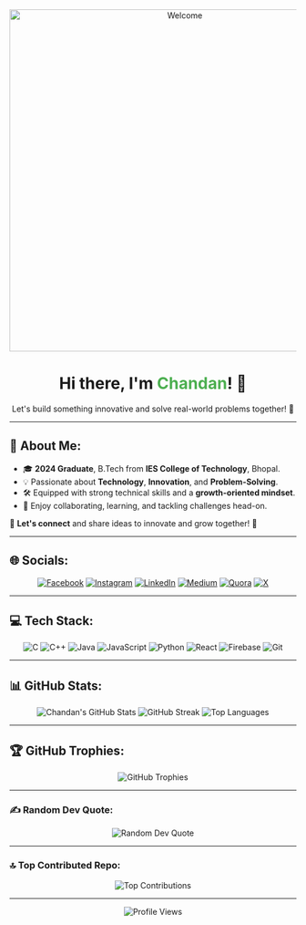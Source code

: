 <div align="center">
  <img src="https://media.giphy.com/media/3o7aCTfyhYawdOXcFW/giphy.gif" alt="Welcome" width="600"/>
  <h1>Hi there, I'm <span style="color: #4caf50;">Chandan</span>! 👋</h1>
  <p>Let's build something innovative and solve real-world problems together! 🚀</p>
</div>

---

## 💫 **About Me**:

- 🎓 **2024 Graduate**, B.Tech from **IES College of Technology**, Bhopal.  
- 💡 Passionate about **Technology**, **Innovation**, and **Problem-Solving**.  
- 🛠️ Equipped with strong technical skills and a **growth-oriented mindset**.  
- 🤝 Enjoy collaborating, learning, and tackling challenges head-on.  

🔗 **Let's connect** and share ideas to innovate and grow together! 🌟

---

## 🌐 **Socials**:
<div align="center">
  <a href="[https://facebook.com/ChandanVatsa](https://www.facebook.com/share/1FMZcYRWoP/)" target="_blank"><img src="https://img.shields.io/badge/Facebook-%231877F2.svg?style=for-the-badge&logo=Facebook&logoColor=white" alt="Facebook"></a>
  <a href="https://instagram.com/chandanvatsa393" target="_blank"><img src="https://img.shields.io/badge/Instagram-%23E4405F.svg?style=for-the-badge&logo=Instagram&logoColor=white" alt="Instagram"></a>
  <a href="https://linkedin.com/in/ChandanKumar" target="_blank"><img src="https://img.shields.io/badge/LinkedIn-%230077B5.svg?style=for-the-badge&logo=linkedin&logoColor=white" alt="LinkedIn"></a>
  <a href="https://medium.com/@ChandanVatsa" target="_blank"><img src="https://img.shields.io/badge/Medium-12100E?style=for-the-badge&logo=medium&logoColor=white" alt="Medium"></a>
  <a href="https://quora.com/profile/ChandanVatsa" target="_blank"><img src="https://img.shields.io/badge/Quora-%23B92B27.svg?style=for-the-badge&logo=Quora&logoColor=white" alt="Quora"></a>
  <a href="https://x.com/Chandanvatsa393" target="_blank"><img src="https://img.shields.io/badge/X-black.svg?style=for-the-badge&logo=X&logoColor=white" alt="X"></a>
</div>

---

## 💻 **Tech Stack**:
<div align="center">
  <img src="https://img.shields.io/badge/c-%2300599C.svg?style=for-the-badge&logo=c&logoColor=white" alt="C">
  <img src="https://img.shields.io/badge/c++-%2300599C.svg?style=for-the-badge&logo=c%2B%2B&logoColor=white" alt="C++">
  <img src="https://img.shields.io/badge/java-%23ED8B00.svg?style=for-the-badge&logo=openjdk&logoColor=white" alt="Java">
  <img src="https://img.shields.io/badge/javascript-%23323330.svg?style=for-the-badge&logo=javascript&logoColor=%23F7DF1E" alt="JavaScript">
  <img src="https://img.shields.io/badge/python-3670A0?style=for-the-badge&logo=python&logoColor=ffdd54" alt="Python">
  <img src="https://img.shields.io/badge/react-%2320232a.svg?style=for-the-badge&logo=react&logoColor=%2361DAFB" alt="React">
  <img src="https://img.shields.io/badge/firebase-a08021?style=for-the-badge&logo=firebase&logoColor=ffcd34" alt="Firebase">
  <img src="https://img.shields.io/badge/git-%23F05033.svg?style=for-the-badge&logo=git&logoColor=white" alt="Git">
</div>

---

## 📊 **GitHub Stats**:
<div align="center">
  <img src="https://github-readme-stats.vercel.app/api?username=gitChandan123&theme=radical&hide_border=false&include_all_commits=false&count_private=false" alt="Chandan's GitHub Stats">
  <img src="https://github-readme-streak-stats.herokuapp.com/?user=gitChandan123&theme=radical&hide_border=false" alt="GitHub Streak">
  <img src="https://github-readme-stats.vercel.app/api/top-langs/?username=gitChandan123&theme=radical&hide_border=false&include_all_commits=false&count_private=false&layout=compact" alt="Top Languages">
</div>

---

## 🏆 **GitHub Trophies**:
<div align="center">
  <img src="https://github-profile-trophy.vercel.app/?username=gitChandan123&theme=radical&no-frame=false&no-bg=true&margin-w=4" alt="GitHub Trophies">
</div>

---

### ✍️ **Random Dev Quote**:
<div align="center">
  <img src="https://quotes-github-readme.vercel.app/api?type=horizontal&theme=radical" alt="Random Dev Quote">
</div>

---

### 🔝 **Top Contributed Repo**:
<div align="center">
  <img src="https://github-contributor-stats.vercel.app/api?username=gitChandan123&limit=5&theme=radical&combine_all_yearly_contributions=true" alt="Top Contributions">
</div>

---

<p align="center">
  <img src="https://visitcount.itsvg.in/api?id=gitChandan123&icon=0&color=0" alt="Profile Views">
</p>
